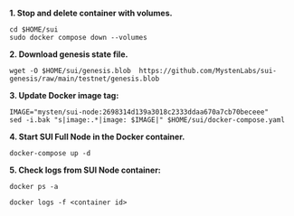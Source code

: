 **1. Stop and delete container with volumes.**
```
cd $HOME/sui
sudo docker compose down --volumes
```

**2. Download genesis state file.**
```
wget -O $HOME/sui/genesis.blob  https://github.com/MystenLabs/sui-genesis/raw/main/testnet/genesis.blob
```

**3. Update Docker image tag:**
```
IMAGE="mysten/sui-node:2698314d139a3018c2333ddaa670a7cb70beceee"
sed -i.bak "s|image:.*|image: $IMAGE|" $HOME/sui/docker-compose.yaml
```

**4. Start SUI Full Node in the Docker container.**
```
docker-compose up -d
```

**5. Check logs from SUI Node container:**
```
docker ps -a
```
```
docker logs -f <container id>
```
